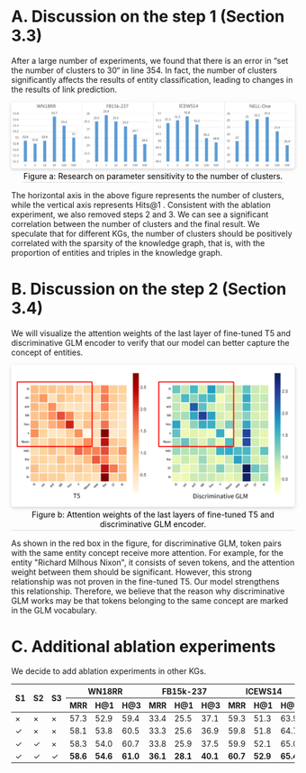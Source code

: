 # A.  Discussion on the step 1 (Section 3.3)

After a large number of experiments, we found that there is an error in “set the number of clusters to 30“ in line 354. In fact, the number of clusters significantly affects the results of entity classification, leading to changes in the results of link prediction.

<center>    <img style="border-radius: 0.3125em;    box-shadow: 0 2px 4px 0 rgba(34,36,38,.12),0 2px 10px 0 rgba(34,36,38,.08);"     src="img/cluster_ab.png">    <br>    <div style="color:orange; border-bottom: 1px solid #d9d9d9;    display: inline-block;    color: #000;    padding: 2px;">Figure a: Research on parameter sensitivity to the number of clusters. </div> </center>

The horizontal axis in the above figure represents the number of clusters, while the vertical axis represents Hits@1 . Consistent with the ablation experiment, we also removed steps 2 and 3. We can see a significant correlation between the number of clusters and the final result. We speculate that for different KGs, the number of clusters should be positively correlated with the sparsity of the knowledge graph, that is, with the proportion of entities and triples in the knowledge graph.

# B. Discussion on the step 2 (Section 3.4)

We will visualize the attention weights of the last layer of fine-tuned T5 and discriminative GLM encoder to verify that our model can better capture the concept of entities.

<center>    <img style="border-radius: 0.3125em;    box-shadow: 0 2px 4px 0 rgba(34,36,38,.12),0 2px 10px 0 rgba(34,36,38,.08);"     src="img/DT5.png">    <br>    <div style="color:orange; border-bottom: 1px solid #d9d9d9;    display: inline-block;    color: #000;    padding: 2px;">Figure b: Attention weights of the last layers of fine-tuned T5 and discriminative GLM encoder. </div> </center>

As shown in the red box in the figure, for discriminative GLM, token pairs with the same entity concept receive more attention. For example, for the entity "Richard Milhous Nixon", it consists of seven tokens, and the attention weight between them should be significant. However, this strong relationship was not proven in the fine-tuned T5. Our model strengthens this relationship. Therefore, we believe that the reason why discriminative GLM works may be that tokens belonging to the same concept are marked in the GLM vocabulary.

# C. Additional ablation experiments

We decide to add ablation experiments in other KGs.

<table class="tg">
<thead>
  <tr>
    <th class="tg-c3ow" rowspan="2">S1</th>
    <th class="tg-c3ow" rowspan="2">S2</th>
    <th class="tg-c3ow" rowspan="2">S3</th>
    <th class="tg-c3ow" colspan="3">WN18RR</th>
    <th class="tg-c3ow" colspan="3">FB15k-237</th>
    <th class="tg-c3ow" colspan="3">ICEWS14</th>
  </tr>
  <tr>
    <th class="tg-c3ow">MRR</th>
    <th class="tg-c3ow">H@1</th>
    <th class="tg-c3ow">H@3</th>
    <th class="tg-c3ow">MRR</th>
    <th class="tg-c3ow">H@1</th>
    <th class="tg-c3ow">H@3</th>
    <th class="tg-c3ow">MRR</th>
    <th class="tg-c3ow">H@1</th>
    <th class="tg-c3ow">H@3</th>
  </tr>
</thead>
<tbody>
  <tr>
    <td class="tg-c3ow">&times;</td>
    <td class="tg-c3ow">&times;</td>
    <td class="tg-c3ow">&times;</td>
    <td class="tg-c3ow">57.3</td>
    <td class="tg-c3ow">52.9</td>
    <td class="tg-c3ow">59.4</td>
    <td class="tg-c3ow">33.4</td>
    <td class="tg-c3ow">25.5</td>
    <td class="tg-c3ow">37.1</td>
    <td class="tg-c3ow">59.3</td>
    <td class="tg-c3ow">51.3</td>
    <td class="tg-c3ow">63.9</td>
  </tr>
  <tr>
    <td class="tg-c3ow">&#x2713;</h3></td>
    <td class="tg-c3ow">&times;</td>
    <td class="tg-c3ow">&times;</td>
    <td class="tg-c3ow">58.1</td>
    <td class="tg-c3ow">53.8</td>
    <td class="tg-c3ow">60.5</td>
    <td class="tg-c3ow">33.3</td>
    <td class="tg-c3ow">25.6</td>
    <td class="tg-c3ow">36.9</td>
    <td class="tg-c3ow">59.8</td>
    <td class="tg-c3ow">51.8</td>
    <td class="tg-c3ow">64.7</td>
  </tr>
  <tr>
    <td class="tg-c3ow">&#x2713;</h3></td>
    <td class="tg-c3ow">&#x2713;</h3></td>
    <td class="tg-c3ow">&times;</td>
    <td class="tg-c3ow">58.3</td>
    <td class="tg-c3ow">54.0</td>
    <td class="tg-c3ow">60.7</td>
    <td class="tg-c3ow">33.8</td>
    <td class="tg-c3ow">25.9</td>
    <td class="tg-c3ow">37.5</td>
    <td class="tg-c3ow">59.9</td>
    <td class="tg-c3ow">52.1</td>
    <td class="tg-c3ow">65.0</td>
  </tr>
  <tr>
    <td class="tg-c3ow">&#x2713;</h3></td>
    <td class="tg-c3ow">&#x2713;</h3></td>
    <td class="tg-c3ow">&#x2713;</h3></td>
    <td class="tg-c3ow"><span style="font-weight:bold">58.6</span></td>
    <td class="tg-c3ow"><span style="font-weight:bold">54.6</span></td>
    <td class="tg-c3ow"><span style="font-weight:bold">61.0</span></td>
    <td class="tg-c3ow"><span style="font-weight:bold">36.1</span></td>
    <td class="tg-c3ow"><span style="font-weight:bold">28.1</span></td>
    <td class="tg-c3ow"><span style="font-weight:bold">40.1</span></td>
    <td class="tg-c3ow"><span style="font-weight:bold">60.7</span></td>
    <td class="tg-c3ow"><span style="font-weight:bold">52.9</span></td>
    <td class="tg-c3ow"><span style="font-weight:bold">65.4</span></td>
  </tr>
</tbody>
</table>




















